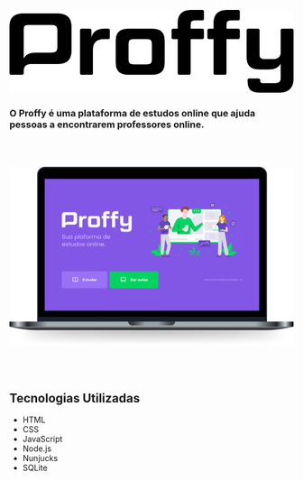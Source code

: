 <p align="center"> 
    <img src="https://github.com/carlos-evieira/Proffy/blob/master/public/images/logo2.svg"  > 
 </p>
 
### O Proffy é uma plataforma de estudos online que ajuda pessoas a encontrarem professores online.
    
<br>
<br>
<p align="center"> 
<img src="https://github.com/carlos-evieira/Proffy/blob/master/public/images/proffy_note.png" width="800" >
</p>
<br>

<br>

## Tecnologias Utilizadas
- HTML
- CSS
- JavaScript
- Node.js
- Nunjucks
- SQLite




